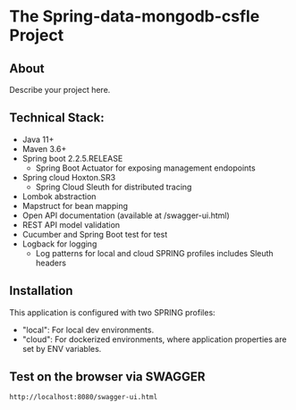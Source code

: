 # The Spring-data-mongodb-csfle Project

## About

Describe your project here.

## Technical Stack:

- Java 11+
- Maven 3.6+
- Spring boot 2.2.5.RELEASE
    - Spring Boot Actuator for exposing management endopoints
- Spring cloud Hoxton.SR3
    - Spring Cloud Sleuth for distributed tracing
- Lombok abstraction
- Mapstruct for bean mapping
- Open API documentation (available at /swagger-ui.html)
- REST API model validation 
- Cucumber and Spring Boot test for test
- Logback for logging
    - Log patterns for local and cloud SPRING profiles includes Sleuth headers

## Installation
This application is configured with two SPRING profiles:
- "local": For local dev environments.
- "cloud": For dockerized environments, where application properties are set by ENV variables.

Test on the browser via SWAGGER
-------------------

```sh
http://localhost:8080/swagger-ui.html
```
